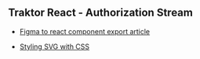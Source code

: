 ## Traktor React - Authorization Stream

* [Figma to react component export article](https://medium.com/overlay-blog/how-to-create-a-card-component-from-figma-to-react-or-vue-js-with-overlay-9b8de41349d2)

* [Styling SVG with CSS](https://css-tricks.com/lodge/svg/20-2/)